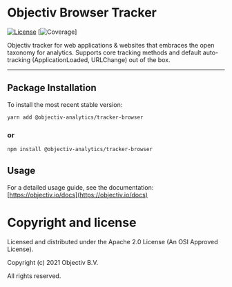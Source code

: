 # Objectiv Browser Tracker 

[![License][license-badge]][license-url] [![Coverage][coverage-badge]]

Objectiv tracker for web applications & websites that embraces the open taxonomy for analytics. Supports core tracking methods and default auto-tracking (ApplicationLoaded, URLChange) out of the box.

---
## Package Installation
To install the most recent stable version:

```sh
yarn add @objectiv-analytics/tracker-browser
```

### or
```sh
npm install @objectiv-analytics/tracker-browser
```

## Usage
For a detailed usage guide, see the documentation: [https://objectiv.io/docs](https://objectiv.io/docs)

# Copyright and license
Licensed and distributed under the Apache 2.0 License (An OSI Approved License).

Copyright (c) 2021 Objectiv B.V.

All rights reserved.

[license-badge]: https://img.shields.io/badge/license-Apache--2.0-blue.svg
[license-url]: https://www.apache.org/licenses/LICENSE-2.0
[coverage-badge]: https://img.shields.io/badge/Coverage-100%25-brightgreen.svg
